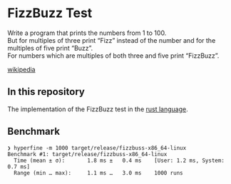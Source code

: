# FizzBuzz Test

Write a program that prints the numbers from 1 to 100.  
But for multiples of three print “Fizz” instead of the number and for the multiples of five print “Buzz”.  
For numbers which are multiples of both three and five print “FizzBuzz”.

[wikipedia](https://en.wikipedia.org/wiki/Fizz_buzz)

## In this repository

The implementation of the FizzBuzz test in the [rust language](https://www.rust-lang.org/).

## Benchmark

```
❯ hyperfine -m 1000 target/release/fizzbuss-x86_64-linux
Benchmark #1: target/release/fizzbuss-x86_64-linux
  Time (mean ± σ):       1.8 ms ±   0.4 ms    [User: 1.2 ms, System: 0.7 ms]
  Range (min … max):     1.1 ms …   3.0 ms    1000 runs
```